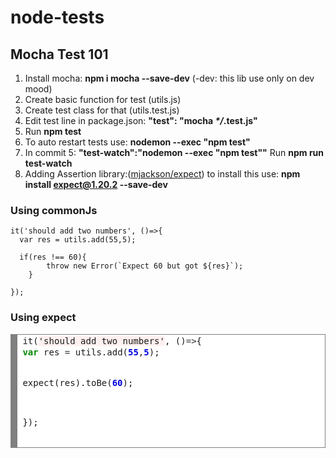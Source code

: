 # node-tests

## Mocha Test 101

1. Install mocha: **npm i mocha --save-dev** (-dev: this lib use only on dev mood)
2. Create basic function for test (utils.js)
3. Create test class for that (utils.test.js)
4. Edit test line in package.json: **"test": "mocha _*/_.test.js"**
5. Run **npm test**
6. To auto restart tests use: **nodemon --exec "npm test"**
7. In commit 5: **"test-watch":"nodemon --exec \"npm test\""** Run **npm run test-watch**
8. Adding Assertion library:([mjackson/expect](https://github.com/mjackson/expect)) to install this use: **npm install expect@1.20.2 --save-dev**<br>

### Using commonJs

```
it('should add two numbers', ()=>{
  var res = utils.add(55,5);

  if(res !== 60){
		throw new Error(`Expect 60 but got ${res}`);
	}

});
```

### Using expect

<div style="background: #ffffff; overflow:auto;width:auto;border:solid gray;border-width:.1em .1em .1em .8em;padding:.2em .6em;">
  <pre style="margin: 0; line-height: 125%">it(<span style="background-color: #fff0f0">'should add two numbers'</span>, ()<span style="color: #333333">=&gt;</span>{
<span style="color: #008800; font-weight: bold">var</span> res <span style="color: #333333">=</span> utils.add(<span style="color: #0000DD; font-weight: bold">55</span>,<span style="color: #0000DD; font-weight: bold">5</span>);

expect(res).toBe(<span style="color: #0000DD; font-weight: bold">60</span>);

});
</pre>
</div>
